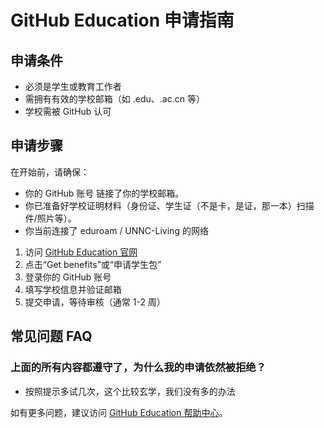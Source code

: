# GitHub Education 申请指南

## 申请条件

- 必须是学生或教育工作者
- 需拥有有效的学校邮箱（如 .edu、.ac.cn 等）
- 学校需被 GitHub 认可

## 申请步骤

在开始前，请确保：

- 你的 GitHub 账号 链接了你的学校邮箱。
- 你已准备好学校证明材料（身份证、学生证（不是卡，是证，那一本）扫描件/照片等）。
- 你当前连接了 eduroam / UNNC-Living 的网络

1. 访问 [GitHub Education 官网](https://education.github.com/)
2. 点击“Get benefits”或“申请学生包”
3. 登录你的 GitHub 账号
4. 填写学校信息并验证邮箱
5. 提交申请，等待审核（通常 1-2 周）

## 常见问题 FAQ

### 上面的所有内容都遵守了，为什么我的申请依然被拒绝？

- 按照提示多试几次，这个比较玄学，我们没有多的办法

如有更多问题，建议访问 [GitHub Education 帮助中心](https://docs.github.com/en/education)。
